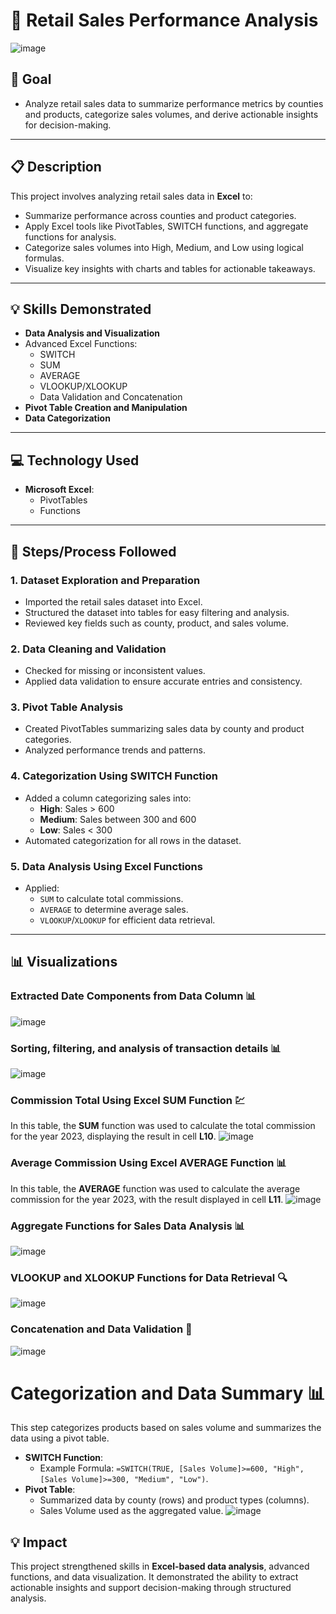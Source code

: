# 🛒 Retail Sales Performance Analysis
![image](https://github.com/user-attachments/assets/591784d5-bb63-4817-9a63-6b80bbafb278)
## 🎯 **Goal**
- Analyze retail sales data to summarize performance metrics by counties and products, categorize sales volumes, and derive actionable insights for decision-making.
---
## 📋 **Description**
This project involves analyzing retail sales data in **Excel** to:
- Summarize performance across counties and product categories.
- Apply Excel tools like PivotTables, SWITCH functions, and aggregate functions for analysis.
- Categorize sales volumes into High, Medium, and Low using logical formulas.
- Visualize key insights with charts and tables for actionable takeaways.
---
## 💡 **Skills Demonstrated**
- **Data Analysis and Visualization**
- Advanced Excel Functions:
  - SWITCH
  - SUM
  - AVERAGE
  - VLOOKUP/XLOOKUP
  - Data Validation and Concatenation
- **Pivot Table Creation and Manipulation**
- **Data Categorization**
---
## 💻 **Technology Used**
- **Microsoft Excel**:
  - PivotTables
  - Functions
---
## 🚀 **Steps/Process Followed**
### 1. **Dataset Exploration and Preparation**
   - Imported the retail sales dataset into Excel.
   - Structured the dataset into tables for easy filtering and analysis.
   - Reviewed key fields such as county, product, and sales volume.
### 2. **Data Cleaning and Validation**
   - Checked for missing or inconsistent values.
   - Applied data validation to ensure accurate entries and consistency.
### 3. **Pivot Table Analysis**
   - Created PivotTables summarizing sales data by county and product categories.
   - Analyzed performance trends and patterns.
### 4. **Categorization Using SWITCH Function**
   - Added a column categorizing sales into:
     - **High**: Sales > 600
     - **Medium**: Sales between 300 and 600
     - **Low**: Sales < 300
   - Automated categorization for all rows in the dataset.
### 5. **Data Analysis Using Excel Functions**
   - Applied:
     - `SUM` to calculate total commissions.
     - `AVERAGE` to determine average sales.
     - `VLOOKUP`/`XLOOKUP` for efficient data retrieval.
---
## 📊 **Visualizations**
### Extracted Date Components from Data Column 📊
![image](https://github.com/user-attachments/assets/3c5765ef-5975-4f22-b21b-44cfeb8c67c6)
### Sorting, filtering, and analysis of transaction details 📊
![image](https://github.com/user-attachments/assets/0ed8272f-ccc8-4ca9-818f-00de9807b455)
### Commission Total Using Excel SUM Function 💹
In this table, the **SUM** function was used to calculate the total commission for the year 2023, displaying the result in cell **L10**.
![image](https://github.com/user-attachments/assets/812ec98f-8bc8-4ff6-a4d5-1dae48852e3d)
### Average Commission Using Excel AVERAGE Function 📊
In this table, the **AVERAGE** function was used to calculate the average commission for the year 2023, with the result displayed in cell **L11**.
![image](https://github.com/user-attachments/assets/774c6d0d-58b3-47a1-a876-a904b6ac21a1)
### Aggregate Functions for Sales Data Analysis 📊
![image](https://github.com/user-attachments/assets/90b7d25c-0235-404e-bb91-6b11fd8e63e0)
### VLOOKUP and XLOOKUP Functions for Data Retrieval 🔍
![image](https://github.com/user-attachments/assets/641f3eec-2419-4726-8db4-661d73a11cd9)
### Concatenation and Data Validation 🎯
![image](https://github.com/user-attachments/assets/f3bdc573-8a03-40cc-b910-5f535c9ec64c)
# Categorization and Data Summary 📊
This step categorizes products based on sales volume and summarizes the data using a pivot table.
- **SWITCH Function**:  
  - Example Formula: `=SWITCH(TRUE, [Sales Volume]>=600, "High", [Sales Volume]>=300, "Medium", "Low")`.
- **Pivot Table**:
  - Summarized data by county (rows) and product types (columns).
  - Sales Volume used as the aggregated value.
![image](https://github.com/user-attachments/assets/b6a76ea6-9df6-45cf-bcd2-4de1d434e277)
## 💡 **Impact**
This project strengthened skills in **Excel-based data analysis**, advanced functions, and data visualization. It demonstrated the ability to extract actionable insights and support decision-making through structured analysis.

